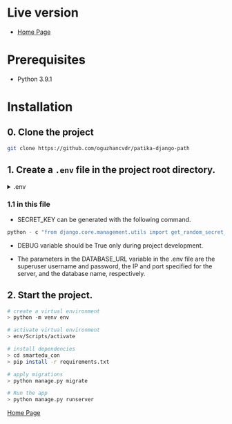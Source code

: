 # Live version
- [Home Page](https://smartedu-patika.herokuapp.com/)
 
# Prerequisites
- Python 3.9.1

# Installation

## 0. Clone the project
```bash
git clone https://github.com/oguzhancvdr/patika-django-path
```

## 1. Create a `.env` file in the project root directory.

<details>
    <summary>.env</summary>
    DEBUG=True
    SECRET_KEY=secret_key
    ALLOWED_HOSTS=127.0.0.1,localhost
</details>

### 1.1 in this file
- SECRET_KEY can be generated with the following command.

```python
python - c "from django.core.management.utils import get_random_secret_key; print(get_random_secret_key())"
```
- DEBUG variable should be True only during project development. 

- The parameters in the DATABASE_URL variable in the .env file are the superuser username and password, the IP and port specified for the server, and the database name, respectively.

## 2. Start the project.
```bash
# create a virtual environment
> python -m venv env

# activate virtual environment
> env/Scripts/activate

# install dependencies
> cd smartedu_con
> pip install -r requirements.txt

# apply migrations
> python manage.py migrate

# Run the app
> python manage.py runserver
```
[Home Page](http://127.0.0.1:8000/)
